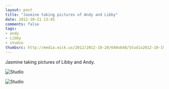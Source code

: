 ```yaml
---
layout: post
title: "Jasmine taking pictures of Andy and Libby"
date: 2012-10-21 13:45
comments: false
tags: 
- andy
- Libby
- studio
thumbsrc: http://media.eick.us/2012/2012-10-20/640x640/Studio2012-10-19at19-38-11-2012-10-19at19-38-11.jpg
---
```

Jasmine taking pictures of Libby and Andy.

![Studio](http://media.eick.us/media/photographs/2012/2012-10-20/Studio2012-10-19at19-38-11-2012-10-19at19-38-11.jpg)


![Studio](http://media.eick.us/media/photographs/2012/2012-10-20/Studio2012-10-19at19-37-44-2012-10-19at19-37-44.jpg)

